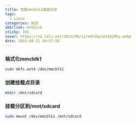 ```yaml
---
title: 挂载mmcblk1磁盘分区
tags:
  - Linux
categories: 知识
abbrlink: mntDisk
sticky: 101
cover: https://s2.loli.net/2023/09/12/m4lSkpJeV18jMhy.webp
date: 2023-09-12 10:57:16
---
```


### 格式化mmcblk1
```bash
sudo mkfs.ext4 /dev/mmcblk1
```

### 创建挂载点目录
```bash
mkdir /mnt/sdcard
```

### 挂载分区到/mnt/sdcard
```bash
sudo mount /dev/mmcblk1 /mnt/sdcard
```
